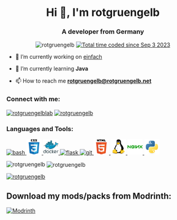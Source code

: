 <h1 align="center">Hi 👋, I'm rotgruengelb</h1>
<h3 align="center">A developer from Germany</h3>

<p align="center"> <img src="https://komarev.com/ghpvc/?username=rotgruengelb&label=Profile%20views&color=400040&style=flat" alt="rotgruengelb" />  <a href="https://wakatime.com/@a633e335-8c09-4654-81a4-4a9e5b0ee391"><img src="https://wakatime.com/badge/user/a633e335-8c09-4654-81a4-4a9e5b0ee391.svg" alt="Total time coded since Sep 3 2023" /></a></p> 

- 🔭 I’m currently working on [einfach](https://github.com/rotgruengelb/einfach)

- 🌱 I’m currently learning **Java**

- 📫 How to reach me **rotgruengelb@rotgruengelb.net**

<h3 align="left">Connect with me:</h3>
<p align="left">
<a href="https://twitter.com/rotgruengelblab" target="blank"><img align="center" src="https://raw.githubusercontent.com/rahuldkjain/github-profile-readme-generator/master/src/images/icons/Social/twitter.svg" alt="rotgruengelblab" height="30" width="40" /></a>
<a href="https://www.youtube.com/c/rotgruengelb" target="blank"><img align="center" src="https://raw.githubusercontent.com/rahuldkjain/github-profile-readme-generator/master/src/images/icons/Social/youtube.svg" alt="rotgruengelb" height="30" width="40" /></a>
</p>

<h3 align="left">Languages and Tools:</h3>
<p align="left"> <a href="https://www.gnu.org/software/bash/" target="_blank" rel="noreferrer"> <img src="https://www.vectorlogo.zone/logos/gnu_bash/gnu_bash-icon.svg" alt="bash" width="40" height="40"/> </a> <a href="https://www.w3schools.com/css/" target="_blank" rel="noreferrer"> <img src="https://raw.githubusercontent.com/devicons/devicon/master/icons/css3/css3-original-wordmark.svg" alt="css3" width="40" height="40"/> </a> <a href="https://www.docker.com/" target="_blank" rel="noreferrer"> <img src="https://raw.githubusercontent.com/devicons/devicon/master/icons/docker/docker-original-wordmark.svg" alt="docker" width="40" height="40"/> </a> <a href="https://flask.palletsprojects.com/" target="_blank" rel="noreferrer"> <img src="https://www.vectorlogo.zone/logos/pocoo_flask/pocoo_flask-icon.svg" alt="flask" width="40" height="40"/> </a> <a href="https://git-scm.com/" target="_blank" rel="noreferrer"> <img src="https://www.vectorlogo.zone/logos/git-scm/git-scm-icon.svg" alt="git" width="40" height="40"/> </a> <a href="https://www.w3.org/html/" target="_blank" rel="noreferrer"> <img src="https://raw.githubusercontent.com/devicons/devicon/master/icons/html5/html5-original-wordmark.svg" alt="html5" width="40" height="40"/> </a> <a href="https://www.linux.org/" target="_blank" rel="noreferrer"> <img src="https://raw.githubusercontent.com/devicons/devicon/master/icons/linux/linux-original.svg" alt="linux" width="40" height="40"/> </a> <a href="https://www.nginx.com" target="_blank" rel="noreferrer"> <img src="https://raw.githubusercontent.com/devicons/devicon/master/icons/nginx/nginx-original.svg" alt="nginx" width="40" height="40"/> </a> <a href="https://www.python.org" target="_blank" rel="noreferrer"> <img src="https://raw.githubusercontent.com/devicons/devicon/master/icons/python/python-original.svg" alt="python" width="40" height="40"/> </a> </p>

<p><img align="left" src="https://github-readme-stats.vercel.app/api/top-langs?username=rotgruengelb&show_icons=true&theme=dark&locale=en&layout=compact" alt="rotgruengelb" /></p>

<p>&nbsp;<img align="center" src="https://github-readme-stats.vercel.app/api?username=rotgruengelb&show_icons=true&theme=dark&locale=en" alt="rotgruengelb" /></p>

<p align="left"> <a href="https://github.com/ryo-ma/github-profile-trophy"><img src="https://github-profile-trophy.vercel.app/?username=rotgruengelb&no-bg=true&theme=dark_dimmed" alt="rotgruengelb" /></a> </p>


## Download my mods/packs from Modrinth:
[![Modrinth](https://raw.githubusercontent.com/Prospector/badges/master/modrinth-badge-72h-padded.png)](https://modrinth.com/user/rotgruengelb)
